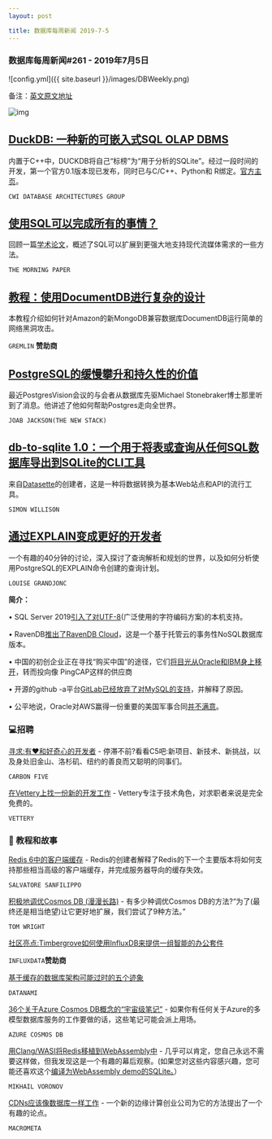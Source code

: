 ```yaml
---
layout: post

title: 数据库每周新闻 2019-7-5
---
```



### 数据库每周新闻#261 - 2019年7月5日

![config.yml]({{ site.baseurl }}/images/DBWeekly.png)

备注：[英文原文地址](https://dbweekly.com/issues/261)

![img](https://res.cloudinary.com/cpress/image/upload/w_1280,e_sharpen:60/v1562325808/g6ul9s0x1bymmu2rujws.jpg)

## [DuckDB: 一种新的可嵌入式SQL OLAP DBMS](https://github.com/cwida/duckdb)

内置于C++中，DUCKDB将自己“标榜”为“用于分析的SQLite”。经过一段时间的开发，第一个官方0.1版本现已发布，同时已与C/C++、Python和 R绑定。[官方主页](https://www.duckdb.org/)。

`CWI DATABASE ARCHITECTURES GROUP`

## [使用SQL可以完成所有的事情？](https://blog.acolyer.org/2019/07/03/one-sql-to-rule-them-all/)

回顾一篇[学术论文](https://arxiv.org/abs/1905.12133)，概述了SQL可以扩展到更强大地支持现代流媒体需求的一些方法。

`THE MORNING PAPER`

## [教程：使用DocumentDB进行复杂的设计](https://www.gremlin.com/community/tutorials/chaos-engineering-with-documentdb/?utm_medium=cpm&utm_source=DBWeekly&utm_content=20190705&utm_campaign=2019_Cooperpress)

本教程介绍如何针对Amazon的新MongoDB兼容数据库DocumentDB运行简单的网络黑洞攻击。

`GREMLIN` **赞助商**

## [PostgreSQL的缓慢攀升和持久性的价值](https://thenewstack.io/the-slow-climb-of-postgres-and-the-value-of-persistence/)

最近PostgresVision会议的与会者从数据库先驱Michael Stonebraker博士那里听到了消息。他讲述了他如何帮助Postgres走向全世界。

`JOAB JACKSON(THE NEW STACK)`

## [db-to-sqlite 1.0：一个用于将表或查询从任何SQL数据库导出到SQLite的CLI工具](https://github.com/simonw/db-to-sqlite)

来自[Datasette](https://github.com/simonw/datasette)的创建者，这是一种将数据转换为基本Web站点和API的流行工具。

`SIMON WILLISON`

## [通过EXPLAIN变成更好的开发者](https://www.youtube.com/watch?v=IwahVdNboc8)

一个有趣的40分钟的讨论，深入探讨了查询解析和规划的世界，以及如何分析使用PostgreSQL的EXPLAIN命令创建的查询计划。

`LOUISE GRANDJONC`

**简介：**

• SQL Server 2019[引入了对UTF-8](https://techcommunity.microsoft.com/t5/SQL-Server/Introducing-UTF-8-support-for-SQL-Server/ba-p/734928)(广泛使用的字符编码方案)的本机支持。

• RavenDB[推出了RavenDB Cloud](https://www.datanami.com/2019/07/02/ravendb-launches-managed-cloud-service/)，这是一个基于托管云的事务性NoSQL数据库版本。

• 中国的初创企业正在寻找“购买中国”的途径，它们[将目光从Oracle和IBM身上移开](https://www.scmp.com/tech/enterprises/article/3015931/chinas-biggest-start-ups-ditch-oracle-and-ibm-home-made-tech-us)，转而投向像	PingCAP这样的供应商

• 开源的github -a平台[GitLab已经放弃了对MySQL的支持](https://about.gitlab.com/2019/06/27/removing-mysql-support/)，并解释了原因。

• 公平地说，Oracle对AWS赢得一份重要的美国军事合同[并不满意](https://www.theregister.co.uk/2019/07/01/oracle_jedi_case_filing/)。

### 💻**招聘**

[寻求:有️❤️和好奇心的开发者](https://www.keyvalues.com/carbon-five) - 停滞不前?看看C5吧:新项目、新技术、新挑战，以及身处旧金山、洛杉矶、纽约的善良而又聪明的同事们。

`CARBON FIVE`

[在Vettery上找一份新的开发工作](https://www.vettery.com/tech?utm_source=newsletter&utm_medium=cooper-dbweekly&utm_term=tech&utm_content=grouped&utm_campaign=ad-88878) - Vettery专注于技术角色，对求职者来说是完全免费的。

`VETTERY`

### 📒 教程和故事

[Redis 6中的客户端缓存](http://antirez.com/news/130) - Redis的创建者解释了Redis的下一个主要版本将如何支持那些相当高级的客户端缓存，并完成服务器导向的缓存失效。

`SALVATORE SANFILIPPO`

[积极地调优Cosmos DB (漫漫长路)](http://blog.tdwright.co.uk/2019/06/29/aggressively-tuning-cosmos-db-the-long-way-round/) - 有多少种调优Cosmos DB的方法?“为了(最终还是相当绝望)让它更好地扩展，我们尝试了9种方法。”

`TOM WRIGHT`

[社区亮点:Timbergrove如何使用InfluxDB来提供一组智能的办公套件](https://www.influxdata.com/blog/community-highlight-how-timbergrove-uses-influxdb-to-offer-a-smart-workplace-kit/?utm_campaign=whytimeseries&utm_medium=newsletter&utm_source=cooperpress)

`INFLUXDATA`**赞助商**

[基于缓存的数据库架构可能过时的五个迹象](https://www.datanami.com/2019/06/28/five-signs-your-cache-based-database-architecture-may-be-obsolete/)

`DATANAMI`

[36个关于Azure Cosmos DB概念的“宇宙级笔记”](https://azurecosmosdb.github.io/CosmicNotes/) - 如果你有任何关于Azure的多模型数据库服务的工作要做的话，这些笔记可能会派上用场。

`AZURE COSMOS DB`

[用Clang/WASI将Redis移植到WebAssembly中](https://medium.com/fluence-network/porting-redis-to-webassembly-with-clang-wasi-af99b264ca8) - 几乎可以肯定，您自己永远不需要这样做，但我发现这是一个有趣的幕后观察。(如果您对这些内容感兴趣，您可能还喜欢这个[编译为WebAssembly demo的SQLite。](http://kripken.github.io/sql.js/examples/GUI/)）

`MIKHAIL VORONOV`

[CDNs应该像数据库一样工作](https://www.macrometa.co/blog/cdns-should-work-like-databases) - 一个新的边缘计算创业公司为它的方法提出了一个有趣的论点。

`MACROMETA`